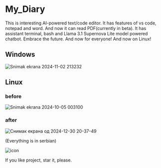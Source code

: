 # My_Diary
This is interesting AI-powered text/code editor. It has features of vs code, notepad and word. And now it can read PDF(currently in beta). It has assistant terminal, bash and Llama 3.1 Supernova Lite model powered chatbot. Embrace the future. And now for everyone! And now on Linux!

## Windows

![Snimak ekrana 2024-11-02 213232](https://github.com/user-attachments/assets/3979b08b-7f6d-4abc-b6a6-cb50b8ad6604)

## Linux

### before

![Snimak ekrana 2024-10-05 003100](https://github.com/user-attachments/assets/83980d5e-ce8d-4fd4-807c-5807d6432cde)

### after

![Снимак екрана од 2024-12-30 20-37-49](https://github.com/user-attachments/assets/3688215b-8795-4c99-98a5-a06c8a3ae44e)

(Everything is in serbian)

![icon](https://github.com/Anonymous6598/My_Diary/assets/121385046/9d438e37-8822-4608-8458-df8b9f93b4bd)

If you like project, star it, please.
